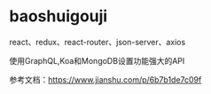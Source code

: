 # baoshuigouji

react、redux、react-router、json-server、axios

使用GraphQL,Koa和MongoDB设置功能强大的API

参考文档：https://www.jianshu.com/p/6b7b1de7c09f
